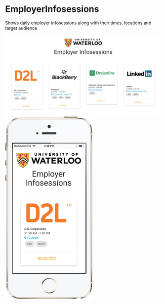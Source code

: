 # EmployerInfosessions

Shows daily employer infosessions along with their times, locations and target audience


![Screenshot 1](/docs/showcasebrowser.png)
![Screenshot 2](/docs/showcasemobile.png)
